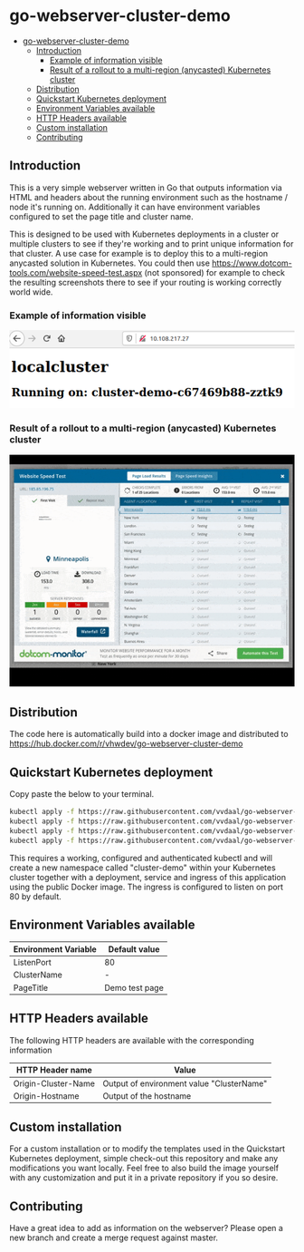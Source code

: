# go-webserver-cluster-demo

- [go-webserver-cluster-demo](#go-webserver-cluster-demo)
  - [Introduction](#introduction)
    - [Example of information visible](#example-of-information-visible)
    - [Result of a rollout to a multi-region (anycasted) Kubernetes cluster](#result-of-a-rollout-to-a-multi-region-anycasted-kubernetes-cluster)
  - [Distribution](#distribution)
  - [Quickstart Kubernetes deployment](#quickstart-kubernetes-deployment)
  - [Environment Variables available](#environment-variables-available)
  - [HTTP Headers available](#http-headers-available)
  - [Custom installation](#custom-installation)
  - [Contributing](#contributing)

## Introduction
This is a very simple webserver written in Go that outputs information via HTML and headers about the running environment such as the hostname / node it's running on. Additionally it can have environment variables configured to set the page title and cluster name.

This is designed to be used with Kubernetes deployments in a cluster or multiple clusters to see if they're working and to print unique information for that cluster. A use case for example is to deploy this to a multi-region anycasted solution in Kubernetes. You could then use https://www.dotcom-tools.com/website-speed-test.aspx (not sponsored) for example to check the resulting screenshots there to see if your routing is working correctly world wide.

### Example of information visible
![alt text](https://raw.githubusercontent.com/vvdaal/go-webserver-cluster-demo/master/docs/exampleinformation.png "Example of information visible")

### Result of a rollout to a multi-region (anycasted) Kubernetes cluster
![alt text](https://raw.githubusercontent.com/vvdaal/go-webserver-cluster-demo/master/docs/example_checking_deployments.gif "Result of a rollout to a multi-region (anycasted) Kubernetes cluster")

## Distribution
The code here is automatically build into a docker image and distributed to https://hub.docker.com/r/vhwdev/go-webserver-cluster-demo

## Quickstart Kubernetes deployment
Copy paste the below to your terminal.

```bash
kubectl apply -f https://raw.githubusercontent.com/vvdaal/go-webserver-cluster-demo/master/examples/kubernetes/001-namespace.yaml 
kubectl apply -f https://raw.githubusercontent.com/vvdaal/go-webserver-cluster-demo/master/examples/kubernetes/002-deployments.yaml 
kubectl apply -f https://raw.githubusercontent.com/vvdaal/go-webserver-cluster-demo/master/examples/kubernetes/003-services.yaml 
kubectl apply -f https://raw.githubusercontent.com/vvdaal/go-webserver-cluster-demo/master/examples/kubernetes/004-ingress.yaml
```

This requires a working, configured and authenticated kubectl and will create a new namespace called "cluster-demo" within your Kubernetes cluster together with a deployment, service and ingress of this application using the public Docker image. The ingress is configured to listen on port 80 by default.

## Environment Variables available

|Environment Variable | Default value |
|---|---|
| ListenPort | 80 |
| ClusterName | - |
| PageTitle | Demo test page |

## HTTP Headers available

The following HTTP headers are available with the corresponding information

| HTTP Header name | Value |
|---|---|
| Origin-Cluster-Name | Output of environment value "ClusterName" |
| Origin-Hostname | Output of the hostname |

## Custom installation

For a custom installation or to modify the templates used in the Quickstart Kubernetes deployment, simple check-out this repository and make any modifications you want locally. Feel free to also build the image yourself with any customization and put it in a private repository if you so desire.

## Contributing

Have a great idea to add as information on the webserver? Please open a new branch and create a merge request against master.
